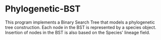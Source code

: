 # Phylogenetic-BST
This program implements a Binary Search Tree that models a phylogenetic tree construction. Each node in the BST is represented by a species object. Insertion of nodes in the BST is also based on the Species' lineage field.
